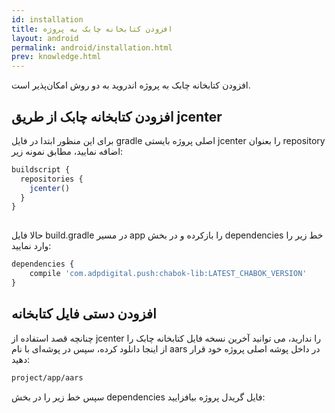 ```yaml
---
id: installation
title: افزودن کتابخانه چابک به پروژه
layout: android
permalink: android/installation.html
prev: knowledge.html
---
```


افزودن کتابخانه چابک به پروژه اندروید به دو روش امکان‌پذیر است.

## افزودن کتابخانه چابک از طریق jcenter

برای این منظور ابتدا در فایل gradle اصلی پروژه بایستی jcenter را بعنوان repository اضافه نمایید، مطابق نمونه زیر:

```javascript
buildscript {
  repositories {
    jcenter()
  }
}
  
```

حالا فایل build.gradle در مسیر app را بازکرده و در بخش dependencies خط زیر را وارد نمایید:

```javascript
dependencies {
    compile 'com.adpdigital.push:chabok-lib:LATEST_CHABOK_VERSION'
}
```

##  افزودن دستی فایل کتابخانه

چنانچه قصد استفاده از jcenter را ندارید، می توانید آخرین نسخه فایل کتابخانه چابک را از اینجا دانلود کرده، سپس در پوشه‌ای با نام aars در داخل پوشه اصلی پروژه خود قرار دهید: 

```bash
project/app/aars
```

سپس خط زیر را در بخش dependencies فایل گریدل پروژه بیافزایید:



